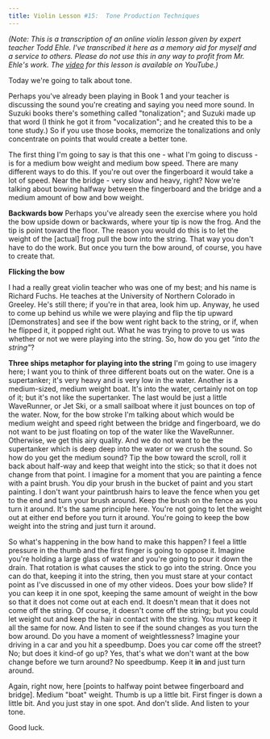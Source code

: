 ```yaml
---
title: Violin Lesson #15:  Tone Production Techniques
---
```


_(Note: This is a transcription of an online violin lesson given by expert teacher Todd Ehle.  I've transcribed it here as a memory aid for myself and a service to others.  Please do not use this in any way to profit from Mr. Ehle's work.  The [video](http://www.youtube.com/watch?v=WZR_vx0Ghfc) for this lesson is available on YouTube.)_

Today we're going to talk about tone.

Perhaps you've already been playing in Book 1 and your teacher is discussing the sound you're creating and saying you need more sound.  In Suzuki books there's something called "tonalization"; and Suzuki made up that word (I think he got it from "vocalization"; and he created this to be a tone study.)  So if you use those books, memorize the tonalizations and only concentrate on points that would create a better tone.

The first thing I'm going to say is that this one - what I'm going to discuss - is for a medium bow weight and medium bow speed.  There are many different ways to do this.  If you're out over the fingerboard it would take a lot of speed.  Near the bridge - very slow and heavy, right?  Now we're talking about bowing halfway between the fingerboard and the bridge and a medium amount of bow and bow weight.  

**Backwards bow**
Perhaps you've already seen the exercise where you hold the bow upside down or backwards, where your tip is now the frog.  And the tip is point toward the floor.  The reason you would do this is to let the weight of the [actual] frog pull the bow into the string.  That way you don't have to do the work.  But once you turn the bow around, of course, you have to create that.

**Flicking the bow**

I had a really great violin teacher who was one of my best; and his name is Richard Fuchs.  He teaches at the University of Northern Colorado in Greeley.  He's still there; if you're in that area, look him up.  Anyway, he used to come up behind us while we were playing and flip the tip upward [Demonstrates] and see if the bow went right back to the string, or if, when he flipped it, it popped right out.  What he was trying to prove to us was whether or not we were playing into the string.  So, how do you get _"into the string"_?

**Three ships metaphor for playing into the string**
I'm going to use imagery here; I want you to think of three different boats out on the water.  One is a supertanker; it's very heavy and is very low in the water.  Another is a medium-sized, medium weight boat. It's into the water, certainly not on top of it; but it's not like the supertanker.  The last would be just a little WaveRunner, or Jet Ski, or a small sailboat where it just bounces on top of the water.  Now, for the bow stroke I'm talking about which would be medium weight and speed right between the bridge and fingerboard, we do not want to be just floating on top of the water like the WaveRunner.  Otherwise, we get this airy quality.  And we do not want to be the supertanker which is deep deep into the water or we crush the sound.  So how do you get the medium sound?  Tip the bow toward the scroll, roll it back about half-way and keep that weight into the stick; so that it does not change from that point.  I imagine for a moment that you are painting a fence with a paint brush.  You dip your brush in the bucket of paint and you start painting.  I don't want your paintbrush hairs to leave the fence when you get to the end and turn your brush around. Keep the brush on the fence as you turn it around.  It's the same principle here.  You're not going to let the weight out at either end before you turn it around.  You're going to keep the bow weight into the string and just turn it around.

So what's happening in the bow hand to make this happen?  I feel a little pressure in the thumb and the first finger is going to oppose it.  Imagine you're holding a large glass of water and you're going to pour it down the drain.  That rotation is what causes the stick to go into the string.  Once you can do that, keeping it into the string, then you must stare at your contact point as I've discussed in one of my other videos.  Does your bow slide? If you can keep it in one spot, keeping the same amount of weight in the bow so that it does not come out at each end.  It doesn't mean that it does not come off the string.  Of course, it doesn't come off the string; but you could let weight out and keep the hair in contact with the string.  You must keep it all the same for now.  And listen to see if the sound changes as you turn the bow around.  Do you have a moment of weightlessness?  Imagine your driving in a car and you hit a speedbump.  Does you car come off the street?  No; but does it kind-of go up?  Yes, that's what we don't want at the bow change before we turn around?  No speedbump.  Keep it __in__ and just turn around.

Again, right now, here [points to halfway point betwee fingerboard and bridge].  Medium "boat" weight.  Thumb is up a little bit.  First finger is down a little bit.  And you just stay in one spot.  And don't slide.  And listen to your tone.

Good luck.